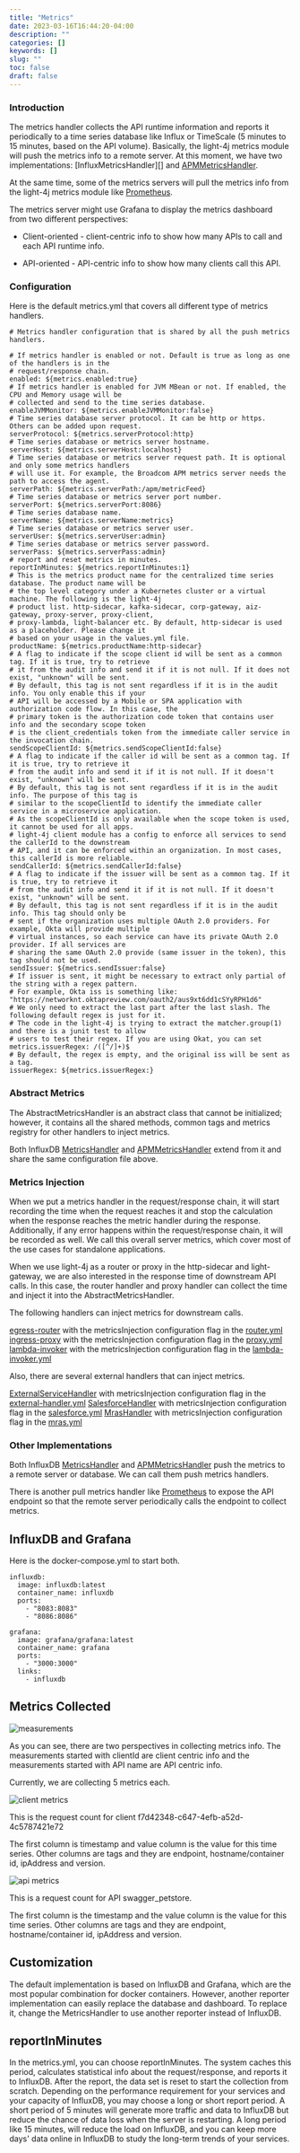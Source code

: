 ```yaml
---
title: "Metrics"
date: 2023-03-16T16:44:20-04:00
description: ""
categories: []
keywords: []
slug: ""
toc: false
draft: false
---
```


### Introduction

The metrics handler collects the API runtime information and reports it periodically to a time series database like Influx or TimeScale (5 minutes to 15 minutes, based on the API volume). Basically, the light-4j metrics module will push the metrics info to a remote server. At this moment, we have two implementations: [InfluxMetricsHandler][] and [APMMetricsHandler][].

At the same time, some of the metrics servers will pull the metrics info from the light-4j metrics module like [Prometheus][]. 

The metrics server might use Grafana to display the metrics dashboard from two different perspectives:

* Client-oriented - client-centric info to show how many APIs to call and each API runtime info.

* API-oriented - API-centric info to show how many clients call this API.

### Configuration

Here is the default metrics.yml that covers all different type of metrics handlers. 

```
# Metrics handler configuration that is shared by all the push metrics handlers.

# If metrics handler is enabled or not. Default is true as long as one of the handlers is in the
# request/response chain.
enabled: ${metrics.enabled:true}
# If metrics handler is enabled for JVM MBean or not. If enabled, the CPU and Memory usage will be
# collected and send to the time series database.
enableJVMMonitor: ${metrics.enableJVMMonitor:false}
# Time series database server protocol. It can be http or https. Others can be added upon request.
serverProtocol: ${metrics.serverProtocol:http}
# Time series database or metrics server hostname.
serverHost: ${metrics.serverHost:localhost}
# Time series database or metrics server request path. It is optional and only some metrics handlers
# will use it. For example, the Broadcom APM metrics server needs the path to access the agent.
serverPath: ${metrics.serverPath:/apm/metricFeed}
# Time series database or metrics server port number.
serverPort: ${metrics.serverPort:8086}
# Time series database name.
serverName: ${metrics.serverName:metrics}
# Time series database or metrics server user.
serverUser: ${metrics.serverUser:admin}
# Time series database or metrics server password.
serverPass: ${metrics.serverPass:admin}
# report and reset metrics in minutes.
reportInMinutes: ${metrics.reportInMinutes:1}
# This is the metrics product name for the centralized time series database. The product name will be
# the top level category under a Kubernetes cluster or a virtual machine. The following is the light-4j
# product list. http-sidecar, kafka-sidecar, corp-gateway, aiz-gateway, proxy-server, proxy-client,
# proxy-lambda, light-balancer etc. By default, http-sidecar is used as a placeholder. Please change it
# based on your usage in the values.yml file.
productName: ${metrics.productName:http-sidecar}
# A flag to indicate if the scope client id will be sent as a common tag. If it is true, try to retrieve
# it from the audit info and send it if it is not null. If it does not exist, "unknown" will be sent.
# By default, this tag is not sent regardless if it is in the audit info. You only enable this if your
# API will be accessed by a Mobile or SPA application with authorization code flow. In this case, the
# primary token is the authorization code token that contains user info and the secondary scope token
# is the client_credentials token from the immediate caller service in the invocation chain.
sendScopeClientId: ${metrics.sendScopeClientId:false}
# A flag to indicate if the caller id will be sent as a common tag. If it is true, try to retrieve it
# from the audit info and send it if it is not null. If it doesn't exist, "unknown" will be sent.
# By default, this tag is not sent regardless if it is in the audit info. The purpose of this tag is
# similar to the scopeClientId to identify the immediate caller service in a microservice application.
# As the scopeClientId is only available when the scope token is used, it cannot be used for all apps.
# light-4j client module has a config to enforce all services to send the callerId to the downstream
# API, and it can be enforced within an organization. In most cases, this callerId is more reliable.
sendCallerId: ${metrics.sendCallerId:false}
# A flag to indicate if the issuer will be sent as a common tag. If it is true, try to retrieve it
# from the audit info and send it if it is not null. If it doesn't exist, "unknown" will be sent.
# By default, this tag is not sent regardless if it is in the audit info. This tag should only be
# sent if the organization uses multiple OAuth 2.0 providers. For example, Okta will provide multiple
# virtual instances, so each service can have its private OAuth 2.0 provider. If all services are
# sharing the same OAuth 2.0 provide (same issuer in the token), this tag should not be used.
sendIssuer: ${metrics.sendIssuer:false}
# If issuer is sent, it might be necessary to extract only partial of the string with a regex pattern.
# For example, Okta iss is something like: "https://networknt.oktapreview.com/oauth2/aus9xt6dd1cSYyRPH1d6"
# We only need to extract the last part after the last slash. The following default regex is just for it.
# The code in the light-4j is trying to extract the matcher.group(1) and there is a junit test to allow
# users to test their regex. If you are using Okat, you can set metrics.issuerRegex: /([^/]+)$
# By default, the regex is empty, and the original iss will be sent as a tag.
issuerRegex: ${metrics.issuerRegex:}
```

### Abstract Metrics

The AbstractMetricsHandler is an abstract class that cannot be initialized; however, it contains all the shared methods, common tags and metrics registry for other handlers to inject metrics. 

Both InfluxDB [MetricsHandler][] and [APMMetricsHandler][] extend from it and share the same configuration file above. 

### Metrics Injection

When we put a metrics handler in the request/response chain, it will start recording the time when the request reaches it and stop the calculation when the response reaches the metric handler during the response. Additionally, if any error happens within the request/response chain, it will be recorded as well. We call this overall server metrics, which cover most of the use cases for standalone applications. 

When we use light-4j as a router or proxy in the http-sidecar and light-gateway, we are also interested in the response time of downstream API calls. In this case, the router handler and proxy handler can collect the time and inject it into the AbstractMetricsHandler. 


The following handlers can inject metrics for downstream calls. 

[egress-router](/concern/egress-router/) with the metricsInjection configuration flag in the [router.yml](https://github.com/networknt/light-4j/blob/master/egress-router/src/main/resources/config/router.yml)
[ingress-proxy](/concern/ingress-proxy/) with the metricsInjection configuration flag in the [proxy.yml](https://github.com/networknt/light-4j/blob/master/ingress-proxy/src/main/resources/config/proxy.yml)
[lambda-invoker](/style/light-aws-lambda/lambda-proxy/lambda-invoker/) with the metricsInjection configuration flag in the [lambda-invoker.yml](https://github.com/networknt/light-aws-lambda/blob/master/lambda-invoker/src/main/resources/config/lambda-invoker.yml)

Also, there are several external handlers that can inject metrics. 

[ExternalServiceHandler](/concern/external-handler/) with metricsInjection configuration flag in the [external-handler.yml](https://github.com/networknt/light-4j/blob/master/ingress-proxy/src/main/resources/config/external-service.yml)
[SalesforceHandler](/concern/salesforce/) with metricsInjection configuration flag in the [salesforce.yml](https://github.com/networknt/light-4j/blob/master/ingress-proxy/src/main/resources/config/salesforce.yml)
[MrasHandler](/concern/mras/) with metricsInjection configuration flag in the [mras.yml](https://github.com/networknt/light-4j/blob/master/ingress-proxy/src/main/resources/config/mras.yml)


### Other Implementations

Both InfluxDB [MetricsHandler][] and [APMMetricsHandler][] push the metrics to a remote server or database. We can call them push metrics handlers. 

There is another pull metrics handler like [Prometheus][] to expose the API endpoint so that the remote server periodically calls the endpoint to collect metrics. 

## InfluxDB and Grafana

Here is the docker-compose.yml to start both. 

```
influxdb:
  image: influxdb:latest
  container_name: influxdb
  ports:
    - "8083:8083"
    - "8086:8086"

grafana:
  image: grafana/grafana:latest
  container_name: grafana
  ports:
    - "3000:3000"
  links:
    - influxdb
```

## Metrics Collected

![measurements](/images/measurements.png)

As you can see, there are two perspectives in collecting metrics info. The measurements started with clientId are client centric info and the measurements started with API name are API centric info.

Currently, we are collecting 5 metrics each.


![client metrics](/images/client_metrics.png)

This is the request count for client f7d42348-c647-4efb-a52d-4c5787421e72

The first column is timestamp and value column is the value for this time series. Other columns are tags and they
are endpoint, hostname/container id, ipAddress and version.


![api metrics](/images/api_metrics.png)

This is a request count for API swagger_petstore.

The first column is the timestamp and the value column is the value for this time series. Other columns are tags and they are endpoint, hostname/container id, ipAddress and version.

## Customization

The default implementation is based on InfluxDB and Grafana, which are the most popular combination for docker containers. However, another reporter implementation can easily replace the database and dashboard. To replace it, change the MetricsHandler to use another reporter instead of InfluxDB.

## reportInMinutes

In the metrics.yml, you can choose reportInMinutes. The system caches this period, calculates statistical info about the request/response, and reports it to InfluxDB. After the report, the data set is reset to start the collection from scratch. Depending on the performance requirement for your services and your capacity of InfluxDB, you may choose a long or short report period. A short period of 5 minutes will generate more traffic and data to InfluxDB but reduce the chance of data loss when the server is restarting. A long period like 15 minutes, will reduce the load on InfluxDB, and you can keep more days' data online in InfluxDB to study the long-term trends of your services.


[Prometheus]: /concern/prometheus/
[MetricsHandler]: /concern/influx-metrics/
[APMMetricsHandler]: /concern/apm-metrics/
